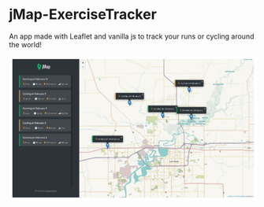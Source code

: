 # jMap-ExerciseTracker
An app made with Leaflet and vanilla js to track your runs or cycling around the world! 

<img alt="demo img of exercise app" src="./jMapImg.png" />
